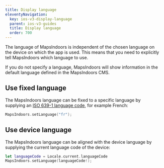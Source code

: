 ```yaml
---
title: Display language
eleventyNavigation:
  key: ios-v3-display-language
  parent: ios-v3-guides
  title: Display language
  order: 700
---
```


The language of MapsIndoors is independent of the chosen language on the device on which the app is used. This means that you need to explicitly tell MapsIndoors which language to use.

If you do not specify a language, MapsIndoors will show information in the default language defined in the MapsIndoors CMS.

## Use fixed language

The MapsIndoors language can be fixed to a specific language by supplying an [ISO 639-1 language code](https://en.wikipedia.org/wiki/List_of_ISO_639-1_codes), for example French:

```swift
MapsIndoors.setLanguage("fr");
```

## Use device language

The MapsIndoors language can be aligned with the device language by supplying the current language code of the device:

```swift
let languageCode = Locale.current.languageCode
MapsIndoors.setLanguage(languageCode!);
```
